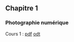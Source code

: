 ## Chapitre 1

### Photographie numérique

Cours 1 : [pdf](../supports/SNT/Photo/Photographie_numerique.pdf)  [odt](../supports/SNT/Photo/Photographie_numerique.odt)